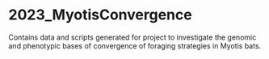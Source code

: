 # 2023_MyotisConvergence
Contains data and scripts generated for project to investigate the genomic and phenotypic bases of convergence of foraging strategies in Myotis bats.
